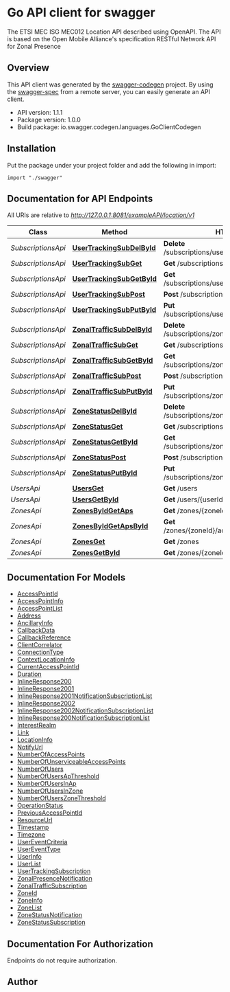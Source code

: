# Go API client for swagger

The ETSI MEC ISG MEC012 Location API described using OpenAPI. The API is based on the Open Mobile Alliance's specification RESTful Network API for Zonal Presence

## Overview
This API client was generated by the [swagger-codegen](https://github.com/swagger-api/swagger-codegen) project.  By using the [swagger-spec](https://github.com/swagger-api/swagger-spec) from a remote server, you can easily generate an API client.

- API version: 1.1.1
- Package version: 1.0.0
- Build package: io.swagger.codegen.languages.GoClientCodegen

## Installation
Put the package under your project folder and add the following in import:
```golang
import "./swagger"
```

## Documentation for API Endpoints

All URIs are relative to *http://127.0.0.1:8081/exampleAPI/location/v1*

Class | Method | HTTP request | Description
------------ | ------------- | ------------- | -------------
*SubscriptionsApi* | [**UserTrackingSubDelById**](docs/SubscriptionsApi.md#usertrackingsubdelbyid) | **Delete** /subscriptions/userTracking/{subscriptionId} | 
*SubscriptionsApi* | [**UserTrackingSubGet**](docs/SubscriptionsApi.md#usertrackingsubget) | **Get** /subscriptions/userTracking | 
*SubscriptionsApi* | [**UserTrackingSubGetById**](docs/SubscriptionsApi.md#usertrackingsubgetbyid) | **Get** /subscriptions/userTracking/{subscriptionId} | 
*SubscriptionsApi* | [**UserTrackingSubPost**](docs/SubscriptionsApi.md#usertrackingsubpost) | **Post** /subscriptions/userTracking | 
*SubscriptionsApi* | [**UserTrackingSubPutById**](docs/SubscriptionsApi.md#usertrackingsubputbyid) | **Put** /subscriptions/userTracking/{subscriptionId} | 
*SubscriptionsApi* | [**ZonalTrafficSubDelById**](docs/SubscriptionsApi.md#zonaltrafficsubdelbyid) | **Delete** /subscriptions/zonalTraffic/{subscriptionId} | 
*SubscriptionsApi* | [**ZonalTrafficSubGet**](docs/SubscriptionsApi.md#zonaltrafficsubget) | **Get** /subscriptions/zonalTraffic | 
*SubscriptionsApi* | [**ZonalTrafficSubGetById**](docs/SubscriptionsApi.md#zonaltrafficsubgetbyid) | **Get** /subscriptions/zonalTraffic/{subscriptionId} | 
*SubscriptionsApi* | [**ZonalTrafficSubPost**](docs/SubscriptionsApi.md#zonaltrafficsubpost) | **Post** /subscriptions/zonalTraffic | 
*SubscriptionsApi* | [**ZonalTrafficSubPutById**](docs/SubscriptionsApi.md#zonaltrafficsubputbyid) | **Put** /subscriptions/zonalTraffic/{subscriptionId} | 
*SubscriptionsApi* | [**ZoneStatusDelById**](docs/SubscriptionsApi.md#zonestatusdelbyid) | **Delete** /subscriptions/zoneStatus/{subscriptionId} | 
*SubscriptionsApi* | [**ZoneStatusGet**](docs/SubscriptionsApi.md#zonestatusget) | **Get** /subscriptions/zonalStatus | 
*SubscriptionsApi* | [**ZoneStatusGetById**](docs/SubscriptionsApi.md#zonestatusgetbyid) | **Get** /subscriptions/zoneStatus/{subscriptionId} | 
*SubscriptionsApi* | [**ZoneStatusPost**](docs/SubscriptionsApi.md#zonestatuspost) | **Post** /subscriptions/zonalStatus | 
*SubscriptionsApi* | [**ZoneStatusPutById**](docs/SubscriptionsApi.md#zonestatusputbyid) | **Put** /subscriptions/zoneStatus/{subscriptionId} | 
*UsersApi* | [**UsersGet**](docs/UsersApi.md#usersget) | **Get** /users | 
*UsersApi* | [**UsersGetById**](docs/UsersApi.md#usersgetbyid) | **Get** /users/{userId} | 
*ZonesApi* | [**ZonesByIdGetAps**](docs/ZonesApi.md#zonesbyidgetaps) | **Get** /zones/{zoneId}/accessPoints | 
*ZonesApi* | [**ZonesByIdGetApsById**](docs/ZonesApi.md#zonesbyidgetapsbyid) | **Get** /zones/{zoneId}/accessPoints/{accessPointId} | 
*ZonesApi* | [**ZonesGet**](docs/ZonesApi.md#zonesget) | **Get** /zones | 
*ZonesApi* | [**ZonesGetById**](docs/ZonesApi.md#zonesgetbyid) | **Get** /zones/{zoneId} | 


## Documentation For Models

 - [AccessPointId](docs/AccessPointId.md)
 - [AccessPointInfo](docs/AccessPointInfo.md)
 - [AccessPointList](docs/AccessPointList.md)
 - [Address](docs/Address.md)
 - [AncillaryInfo](docs/AncillaryInfo.md)
 - [CallbackData](docs/CallbackData.md)
 - [CallbackReference](docs/CallbackReference.md)
 - [ClientCorrelator](docs/ClientCorrelator.md)
 - [ConnectionType](docs/ConnectionType.md)
 - [ContextLocationInfo](docs/ContextLocationInfo.md)
 - [CurrentAccessPointId](docs/CurrentAccessPointId.md)
 - [Duration](docs/Duration.md)
 - [InlineResponse200](docs/InlineResponse200.md)
 - [InlineResponse2001](docs/InlineResponse2001.md)
 - [InlineResponse2001NotificationSubscriptionList](docs/InlineResponse2001NotificationSubscriptionList.md)
 - [InlineResponse2002](docs/InlineResponse2002.md)
 - [InlineResponse2002NotificationSubscriptionList](docs/InlineResponse2002NotificationSubscriptionList.md)
 - [InlineResponse200NotificationSubscriptionList](docs/InlineResponse200NotificationSubscriptionList.md)
 - [InterestRealm](docs/InterestRealm.md)
 - [Link](docs/Link.md)
 - [LocationInfo](docs/LocationInfo.md)
 - [NotifyUrl](docs/NotifyUrl.md)
 - [NumberOfAccessPoints](docs/NumberOfAccessPoints.md)
 - [NumberOfUnserviceableAccessPoints](docs/NumberOfUnserviceableAccessPoints.md)
 - [NumberOfUsers](docs/NumberOfUsers.md)
 - [NumberOfUsersApThreshold](docs/NumberOfUsersApThreshold.md)
 - [NumberOfUsersInAp](docs/NumberOfUsersInAp.md)
 - [NumberOfUsersInZone](docs/NumberOfUsersInZone.md)
 - [NumberOfUsersZoneThreshold](docs/NumberOfUsersZoneThreshold.md)
 - [OperationStatus](docs/OperationStatus.md)
 - [PreviousAccessPointId](docs/PreviousAccessPointId.md)
 - [ResourceUrl](docs/ResourceUrl.md)
 - [Timestamp](docs/Timestamp.md)
 - [Timezone](docs/Timezone.md)
 - [UserEventCriteria](docs/UserEventCriteria.md)
 - [UserEventType](docs/UserEventType.md)
 - [UserInfo](docs/UserInfo.md)
 - [UserList](docs/UserList.md)
 - [UserTrackingSubscription](docs/UserTrackingSubscription.md)
 - [ZonalPresenceNotification](docs/ZonalPresenceNotification.md)
 - [ZonalTrafficSubscription](docs/ZonalTrafficSubscription.md)
 - [ZoneId](docs/ZoneId.md)
 - [ZoneInfo](docs/ZoneInfo.md)
 - [ZoneList](docs/ZoneList.md)
 - [ZoneStatusNotification](docs/ZoneStatusNotification.md)
 - [ZoneStatusSubscription](docs/ZoneStatusSubscription.md)


## Documentation For Authorization
 Endpoints do not require authorization.


## Author



